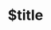 ---
title: $title
second_title: GroupDocs.Search for .NET API 参考
description: $description
type: docs
weight: $weight
url: /zh/net/$ref/
---